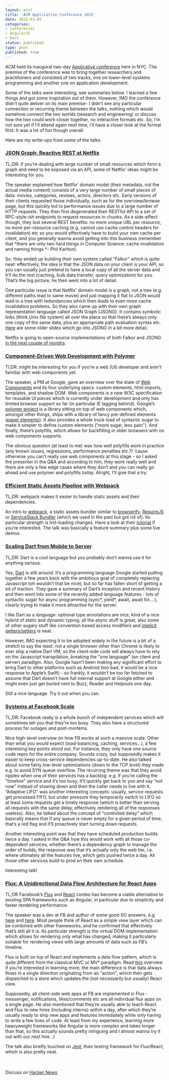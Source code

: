 ```yaml
---
layout: post
title: 'ACM Applicative Conference 2015'
date: 2015-03-05 
categories:
- Conferences
- AngularJS
- Dart
status: published
type: post
published: true
---
```


ACM held its inaugural two-day [Applicative conference](http://applicative.acm.org/) here in NYC. The premise of the conference was to bring together researchers and practitioners and consisted of two tracks, one on lower-level systems programming and another one on application development. <!-- more -->

Some of the talks were interesting, see summaries below. I learned a few things and got some inspiration out of them. However, IMO the conference didn’t quite deliver on its main premise- I didn’t see any particular connection or recurring theme between the talks, nothing which would somehow connect the two worlds (research and engineering) or discuss how the two could work closer together, no interactive formats etc. So, I’m not sure yet if I’ll attend again next time, I’ll have a closer look at the format first. It was a lot of fun though overall.

Here are my write-ups from some of the talks:

### [JSON Graph: Reactive REST at Netflix](http://applicative.acm.org/speaker-JafarHusain.html)

TL;DR: if you’re dealing with large number of small resources which form a graph and need to be exposed via an API, some of Netflix’ ideas might be interesting for you.

The speaker explained how Netflix’ domain model (their metadata, not the actual media content) consists of a very large number of small pieces of data: movies, categories, reviews, actors, directors etc. Early versions of their clients requested those individually, such as for the overview/browse page, but this quickly led to performance issues due to a large number of HTTP requests. They then first degenerated their RESTful API to a set of RPC-style-ish endpoints to request resources in chunks. As a side-effect though, they lost several REST benefits: no more unique URL per resource, no more per-resource caching (e.g. cannot use cache control headers for invalidation) etc so you would effectively have to build your own cache per client, and you generally wanna avoid getting into this business (remember that *there are only two hard things in Computer Science: cache invalidation and naming things *- Phil Karlton). 

So, they ended up building their own system called "Falkor" which is quite neat: effectively, the idea is that the JSON data on your client *is* your API, so you can usually just pretend to have a local copy of all the server data and it’ll do the rest (caching, bulk data transfer, query optimization) for you. That’s the big picture, he then went into a lot of detail.

One particular issue is that Netflix’ domain model is a graph, not a tree (e.g. different paths lead to same movie) and just mapping it flat to JSON would lead to a tree with redundancies which then leads to even more cache invalidation problems. So they also came up with their own graph representation language called JSON Graph (JSONG). It contains symbolic links (think Unix file system) all over the place so that there’s always only one copy of the same data, plus an appropriate path evaluation syntax etc. [Here](http://www.slideshare.net/InfoQ/reactive-rest) are some older slides which go into JSONG in a bit more detail.

Netflix is going to open-source implementations of both Falkor and JSONG [in the next couple of months](https://twitter.com/jhusain/status/572528802741395456).

### [Component-Driven Web Development with Polymer](http://applicative.acm.org/speaker-TaylorSavage.html)

Tl;DR: might be interesting for you if you’re a web (UI) developer and aren’t familiar with web components yet.

The speaker, a PM at Google, gave an overview over the state of [Web Components](http://webcomponents.org/) and its four underlying specs: custom elements, html imports, templates, and shadow DOM. Web components is a new W3C specification for reusable UI pieces which is currently under development and only has limited browser support so far (in particular IE lagging behind). Google’s [polymer project](https://www.polymer-project.org/) is a library sitting on top of web components which, amongst other things, ships with a library of fancy pre-defined elements ([paper elements](https://www.polymer-project.org/components/paper-elements/demo.html#core-toolbar)). It also provides a whole truck load of syntactic sugar to make it simpler to define custom elements ("more sugar, less pain"). And finally, there’s polyfills, which allows for backfilling in older browsers with no web components supports.

The obvious question (at least to me) was how well polyfills work in practice (any known issues, regressions, performance penalties etc.?) ‘cause otherwise you can’t really use web components at this stage - so I asked the presenter in the Q&A and according to him, they work really well and there are only a few edge cases where they don’t and you can really go ahead and use polymer and polyfills today. Alright, I’ll give that a try.

### [Efficient Static Assets Pipeline with Webpack](http://applicative.acm.org/speaker-AlexandrineBoissiere.html)

TL;DR: webpack makes it easier to handle static assets and their dependencies.

An intro to [webpack](http://webpack.github.io/), a static assets bundler similar to [browserify](http://browserify.org/), [RequireJS](http://requirejs.org/) or [ServiceStack Bundler](https://github.com/ServiceStack/Bundler) (which we used in the past but got rid of). Its particular strength is hot-loading changes. Have a look at their [tutorial](http://webpack.github.io/docs/tutorials/getting-started/) if you’re interested. The talk was basically a feature summary plus some live demos.

### [Scaling Dart from Mobile to Server](http://applicative.acm.org/speaker-GroveMoore.html)

TL;DR: Dart is a cool language but you probably don’t wanna use it for anything serious.

Yes, [Dart](https://www.dartlang.org) is still around. It’s a programming language Google started putting together a few years back with the ambitious goal of completely replacing Javascript (oh wouldn’t that be nice), but so far has fallen short of getting a lot of traction. They gave a summary of Dart’s inception and recent history and then went into some of the recently added language features - lots of syntactic sugar for async programming (sync*, yield*, await, await for….), clearly trying to make it more attractive for the server.

I like Dart as a *language*: optional type annotations are nice, kind of a nice hybrid of static and dynamic typing; all the async stuff is great, also some of other sugary stuff like convention based access modifiers and [implicit getters/setters](http://maxhorstmann.net/blog/2013/09/22/plain-old-dart-objects/) is neat. 

However, IMO expecting it to be adopted widely in the future is a bit of a stretch to say the least: not a single browser other than Chrome is likely to ever ship a native Dart VM, so the client-side code will always have to rely on the Javascript transpilation, breaking the "one language" (on client and server) paradigm. Also, Google hasn’t been making any significant effort to bring Dart to other platforms such as Android (too bad, it would be a nice response to Apple’s Swift) - so frankly, it wouldn’t be too far fetched to assume that Dart doesn’t have full internal support at Google either and might even just get buried next to Buzz, Reader and Helpouts one day.

Still a nice language. Try it out when you can.

### [Systems at Facebook Scale](http://applicative.acm.org/speaker-BenMaurer.html)

TL;DR: Facebook really is a whole bunch of independent services which will sometimes tell you that they’re too busy. They also have a structured process for outages and post-mortems.

Nice high-level overview on how FB works at such a massive scale. Other than what you would expect (load-balancing, caching, services…), a few interesting key points stood out. For instance, they only have one source code repro for the entire company. Sounds crazy, but supposedly makes it easier to keep cross-service dependencies up-to-date. He also talked about some fairly low-level optimizations (down to the TCP level) they made e.g. to avoid SYN queue overflow. The recurring theme was that they avoid ripples when one of their services has a backlog: e.g. if you’re calling the "timeline" service and it’s too busy, it’ll quickly get back to you and say “not now” instead of slowing down and then the caller needs to live with it. “Adaptive LIFO” was another interesting concepts: usually, service requests get processed FIFO, but under pressure they temporarily switch to LIFO so at least some requests get a timely response (which is better than serving all requests with the same delay, effectively rendering all of the responses useless). Also, he talked about the concept of “controlled delay” which basically means that if any queue is never empty for a given period of time, that’s a red flag and it’ll proactively start turning down requests.

Another interesting point was that they have scheduled production builds twice a day. I asked in the Q&A how this would work with all those co-dependent services, whether there’s a dependency graph to manage the order of builds; the response was that it’s actually only the web tier, i.e. where ultimately all the features live, which gets pushed twice a day. All those other services build to prod on their own schedule.

Interesting talk!

### [Flux: A Unidirectional Data Flow Architecture for React Apps](http://applicative.acm.org/speaker-BillFisher.html)

TL;DR Facebook’s [Flux](https://facebook.github.io/flux/) and [React](https://facebook.github.io/react/) combo has become a viable alternative to existing SPA frameworks such as Angular, in particular due to simplicity and faster rendering performance.

The speaker was a dev at FB and author of some good SO answers, e.g. [here](http://stackoverflow.com/questions/23591325/in-flux-architecture-how-do-you-manage-store-lifecycle/23597375#23597375) and [here](http://stackoverflow.com/questions/27264487/from-angularjs-to-flux-the-react-way/27267083#27267083). Most people think of React as a simple view layer which can be combined with other frameworks, and he confirmed that effectively that’s still all it is. Its particular strength is the virtual DOM implementation which allows for rendering only what has changed, making it particularly suitable for rendering views with large amounts of data such as FB’s timeline.

Flux is built on top of React and implements a data flow pattern, which is quite different from the classical MVC or MV* paradigm. Read [this](https://facebook.github.io/flux/docs/overview.html#content) overview if you’re interested in learning more, the main difference is that data always flows in a single direction originating from an "action", which then gets dispatched to a store which updates the (not necessarily but usually) React view.

Supposedly, all client-side web apps at FB are implemented in Flux - messenger, notifications, likes/comments etc are all individual flux apps on a single page. He also mentioned that they’re usually able to teach React and Flux to new hires (including interns) within a day, after which they’re usually ready to ship new apps and features immediately while only having to write a few lines of code. At least from my experience, learning more heavyweight frameworks like Angular is more complex and takes longer than that, so this actually sounds pretty intriguing and I almost wanna try it out with our next hire. :)

The talk also briefly touched on [Jest](http://facebook.github.io/flux/docs/testing-flux-applications.html), their testing framework for Flux/React, which is also pretty neat.

<br><br>
Discuss on [Hacker News](https://news.ycombinator.com/user?id=Max_Horstmann)

